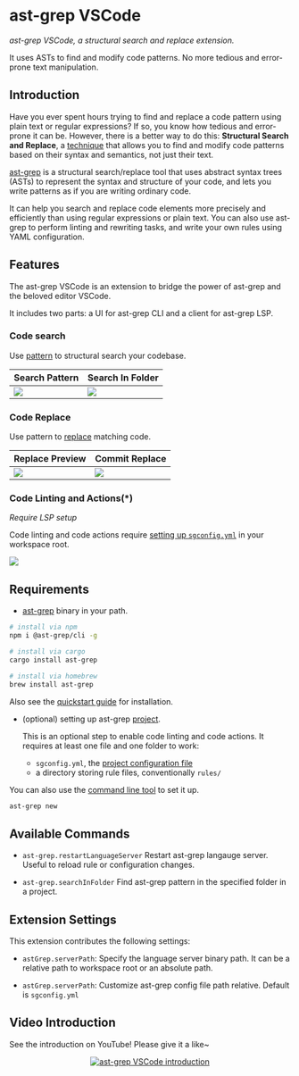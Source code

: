 # ast-grep VSCode

_ast-grep VSCode, a structural search and replace extension._

It uses ASTs to find and modify code patterns. No more tedious and error-prone text manipulation.

## Introduction

Have you ever spent hours trying to find and replace a code pattern using plain text or regular expressions? If so, you know how tedious and error-prone it can be. However, there is a better way to do this: **Structural Search and Replace**, a [technique](https://www.jetbrains.com/help/idea/structural-search-and-replace.html) that allows you to find and modify code patterns based on their syntax and semantics, not just their text.

[ast-grep](https://ast-grep.github.io/) is a structural search/replace tool that uses abstract syntax trees (ASTs) to represent the syntax and structure of your code, and lets you write patterns as if you are writing ordinary code.

It can help you search and replace code elements more precisely and efficiently than using regular expressions or plain text. You can also use ast-grep to perform linting and rewriting tasks, and write your own rules using YAML configuration.

## Features

The ast-grep VSCode is an extension to bridge the power of ast-grep and the beloved editor VSCode.

It includes two parts: a UI for ast-grep CLI and a client for ast-grep LSP.

### Code search

Use [pattern](https://ast-grep.github.io/guide/pattern-syntax.html) to structural search your codebase.

|Search Pattern|Search In Folder|
|--|--|
|<img src="https://github.com/ast-grep/ast-grep-vscode/blob/main/readme/search-pattern.png?raw=true">|<img src="https://github.com/ast-grep/ast-grep-vscode/blob/main/readme/search-in-folder.png?raw=true">|

### Code Replace

Use pattern to [replace](https://ast-grep.github.io/guide/rewrite-code.html) matching code.

|Replace Preview|Commit Replace|
|--|--|
|<img src="https://github.com/ast-grep/ast-grep-vscode/blob/main/readme/replace.png?raw=true">|<img src="https://github.com/ast-grep/ast-grep-vscode/blob/main/readme/commit-replace.png?raw=true">|

### Code Linting and Actions(\*)
*Require LSP setup*

Code linting and code actions require [setting up `sgconfig.yml`](https://ast-grep.github.io/guide/scan-project.html) in your workspace root.

<img src="https://github.com/ast-grep/ast-grep-vscode/blob/main/readme/linter.png?raw=true">

## Requirements

- [ast-grep](https://ast-grep.github.io/) binary in your path.

```bash
# install via npm
npm i @ast-grep/cli -g

# install via cargo
cargo install ast-grep

# install via homebrew
brew install ast-grep
```

Also see the [quickstart guide](https://ast-grep.github.io/guide/quick-start.html) for installation.

- (optional) setting up ast-grep [project](https://ast-grep.github.io/guide/scan-project.html).

  This is an optional step to enable code linting and code actions. It requires at least one file and one folder to work:

  - `sgconfig.yml`, the [project configuration file](https://ast-grep.github.io/reference/sgconfig.html)
  - a directory storing rule files, conventionally `rules/`

You can also use the [command line tool](https://ast-grep.github.io/reference/cli/new.html) to set it up.

```bash
ast-grep new
```

## Available Commands

- `ast-grep.restartLanguageServer`
  Restart ast-grep langauge server. Useful to reload rule or configuration changes.

- `ast-grep.searchInFolder`
  Find ast-grep pattern in the specified folder in a project.

## Extension Settings

This extension contributes the following settings:

- `astGrep.serverPath`: Specify the language server binary path. It can be a relative path to workspace root or an absolute path.

- `astGrep.serverPath`: Customize ast-grep config file path relative. Default is `sgconfig.yml`

## Video Introduction

See the introduction on YouTube! Please give it a like~

<div align="center">
  <a href="https://www.youtube.com/watch?v=1ZM4RfIvWKc" target="_blank">
   <img src="https://github.com/ast-grep/ast-grep-vscode/assets/2883231/62face2b-3ee4-4f70-b1e0-4a922471794d" alt="ast-grep VSCode introduction"/>
  </a>
</div>
